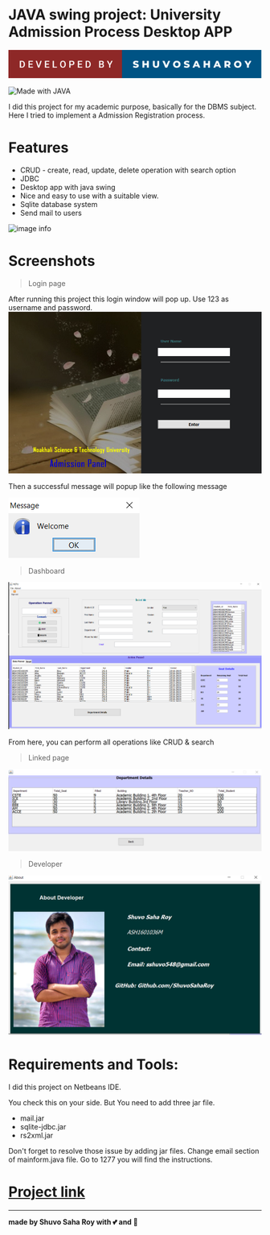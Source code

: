 # JAVA swing project: University Admission Process Desktop APP
![image info](project_images/ds.svg)
<!-- ![](https://img.shields.io/github/repo-size/itsvinayak/weather-app.svg?label=Repo%20size&style=flat-square)&nbsp; -->
![Made with JAVA](http://ForTheBadge.com/images/badges/made-with-JAVA.svg)


I did this project for my academic purpose, basically for the DBMS subject.
Here I tried to implement a Admission Registration process.

# Features
* CRUD - create, read, update, delete operation with search option
* JDBC
* Desktop app with java swing
* Nice and easy to use with a suitable view.
* Sqlite database system
* Send mail to users

![image info](project_images/main.gif)

# Screenshots
> Login page

After running this project this login window will pop up.
Use 123 as username and password.
![loginpage](project_images/login1.png)

Then a successful message will popup like the following message

![loginpage](project_images/login2.png)

> Dashboard

![dashboard](project_images/dashboard.png)

From here, you can perform all operations like CRUD & search

> Linked page

![dept](project_images/another_page.png)

> Developer

![dev](project_images/developer.png)


# Requirements and Tools:
I did this project on Netbeans IDE.

You check this on your side. But You need to add three jar file.

* mail.jar
* sqlite-jdbc.jar
* rs2xml.jar

Don't forget to resolve those issue by adding jar files. Change email section of mainform.java file. Go to 1277 you will find the instructions. 

# <a href="https://github.com/ShuvoSahaRoy/Java-Project-Admission-System" ><strong>Project link</strong> </a>

---



<strong>made by Shuvo Saha Roy with 💕 and 🤘</strong>
